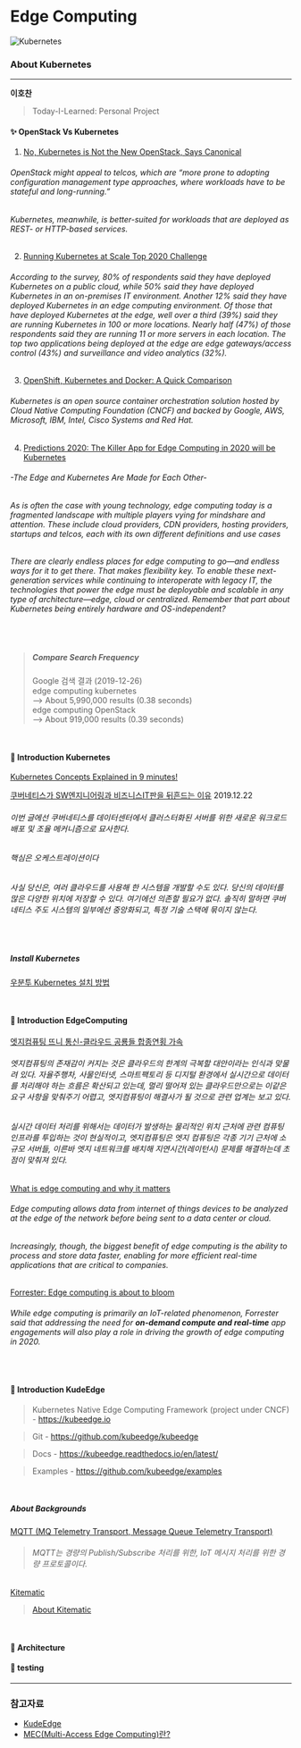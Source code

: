 # Edge Computing
![Kubernetes](https://img.shields.io/badge/Kubernetes-KubeEdge-blue?logo=Kubernetes)
### About Kubernetes
***
**이호찬**    
> Today-I-Learned: Personal Project    


#### ✨ OpenStack Vs Kubernetes
1. [No, Kubernetes is Not the New OpenStack, Says Canonical](https://containerjournal.com/topics/container-ecosystems/no-kubernetes-is-not-the-new-openstack-says-canonical/)

###### OpenStack might appeal to telcos, which are “more prone to adopting configuration management type approaches, where workloads have to be stateful and long-running.”

###### Kubernetes, meanwhile, is better-suited for workloads that are deployed as REST- or HTTP-based services.
   
2. [Running Kubernetes at Scale Top 2020 Challenge](https://containerjournal.com/topics/container-management/running-kubernetes-at-scale-top-2020-challenge/)

###### According to the survey, 80% of respondents said they have deployed Kubernetes on a public cloud, while 50% said they have deployed Kubernetes in an on-premises IT environment. Another 12% said they have deployed Kubernetes in an edge computing environment. Of those that have deployed Kubernetes at the edge, well over a third (39%) said they are running Kubernetes in 100 or more locations. Nearly half (47%) of those respondents said they are running 11 or more servers in each location. The top two applications being deployed at the edge are edge gateways/access control (43%) and surveillance and video analytics (32%).
   
3. [OpenShift, Kubernetes and Docker: A Quick Comparison](https://containerjournal.com/topics/container-ecosystems/openshift-kubernetes-and-docker-a-quick-comparison/)

###### Kubernetes is an open source container orchestration solution hosted by Cloud Native Computing Foundation (CNCF) and backed by Google, AWS, Microsoft, IBM, Intel, Cisco Systems and Red Hat.
   
4. [Predictions 2020: The Killer App for Edge Computing in 2020 will be Kubernetes](https://containerjournal.com/topics/container-ecosystems/predictions-2020-the-killer-app-for-edge-computing-in-2020-will-be-kubernetes/)

###### -The Edge and Kubernetes Are Made for Each Other-

###### As is often the case with young technology, edge computing today is a fragmented landscape with multiple players vying for mindshare and attention. These include cloud providers, CDN providers, hosting providers, startups and telcos, each with its own different definitions and use cases

###### There are clearly endless places for edge computing to go—and endless ways for it to get there. That makes flexibility key. To enable these next-generation services while continuing to interoperate with legacy IT, the technologies that power the edge must be deployable and scalable in any type of architecture—edge, cloud or centralized. Remember that part about Kubernetes being entirely hardware and OS-independent?
</br>

>##### Compare Search Frequency  
>Google 검색 결과 (2019-12-26)  
>edge computing kubernetes  
>--> About 5,990,000 results (0.38 seconds)  
>edge computing OpenStack  
>--> About 919,000 results (0.39 seconds)  

</br>

#### 📖 Introduction Kubernetes

[Kubernetes Concepts Explained in 9 minutes!](https://www.youtube.com/watch?v=QJ4fODH6DXI&feature=emb_logo)

[쿠버네티스가 SW엔지니어링과 비즈니스IT판을 뒤흔드는 이유](https://techit.kr/view/?no=20191222102610)
2019.12.22

###### 이번 글에선 쿠버네티스를 데이터센터에서 클러스터화된 서버를 위한 새로운 워크로드 배포 및 조율 메커니즘으로 묘사한다.

###### 핵심은 오케스트레이션이다

###### 사실 당신은, 여러 클라우드를 사용해 한 시스템을 개발할 수도 있다. 당신의 데이터를 많은 다양한 위치에 저장할 수 있다. 여기에선 의존할 필요가 없다. 솔직히 말하면 쿠버네티스 주도 시스템의 일부에선 중앙화되고, 특정 기술 스택에 묶이지 않는다.
</br>

##### Install Kubernetes
[우분투 Kubernetes 설치 방법](https://hiseon.me/linux/ubuntu/ubuntu-kubernetes-install/)

</br>

#### 📖 Introduction EdgeComputing

[엣지컴퓨팅 뜨니 통신-클라우드 공룡들 합종연횡 가속](https://www.bloter.net/archives/365415)

###### 엣지컴퓨팅의 존재감이 커지는 것은 클라우드의 한계의 극복할 대안이라는 인식과 맞물려 있다.  자율주행차, 사물인터넷, 스마트팩토리 등 디지털 환경에서 실시간으로 데이터를 처리해야 하는 흐름은 확산되고 있는데, 멀리 떨어져 있는 클라우드만으로는 이같은 요구 사항을 맞춰주기 어렵고, 엣지컴퓨팅이 해결사가 될 것으로 관련 업계는 보고 있다.

###### 실시간 데이터 처리를 위해서는 데이터가 발생하는 물리적인 위치 근처에 관련 컴퓨팅 인프라를 투입하는 것이 현실적이고, 엣지컴퓨팅은 엣지 컴퓨팅은 각종 기기 근처에 소규모 서버들, 이른바 엣지 네트워크를 배치해 지연시간(레이턴시) 문제를 해결하는데 초점이 맞춰져 있다.

[What is edge computing and why it matters](https://www.networkworld.com/article/3224893/what-is-edge-computing-and-how-it-s-changing-the-network.html)

###### Edge computing allows data from internet of things devices to be analyzed at the edge of the network before being sent to a data center or cloud.

###### Increasingly, though, the biggest benefit of edge computing is the ability to process and store data faster, enabling for more efficient real-time applications that are critical to companies.

[Forrester: Edge computing is about to bloom](https://www.networkworld.com/article/3451532/forrester-edge-computing-is-about-to-bloom.html)

###### While edge computing is primarily an IoT-related phenomenon, Forrester said that addressing the need for <Strong>on-demand compute and real-time</Strong> app engagements will also play a role in driving the growth of edge computing in 2020.
</br>

#### 📖 Introduction KudeEdge
>Kubernetes Native Edge Computing Framework (project under CNCF) - https://kubeedge.io

>Git - https://github.com/kubeedge/kubeedge

>Docs - https://kubeedge.readthedocs.io/en/latest/

>Examples - https://github.com/kubeedge/examples

</br>

##### About Backgrounds

[MQTT (MQ Telemetry Transport, Message Queue Telemetry Transport)](https://sarc.io/index.php/miscellaneous/916-mqtt-mq-telemetry-transport-message-queue-telemetry-transport)

> ###### MQTT는 경량의 Publish/Subscribe 처리를 위한, IoT 메시지 처리를 위한 경량 프로토콜이다.

[Kitematic](https://kitematic.com/)
> [About Kitematic](https://jhhwang4195.tistory.com/109)

</br>

#### 📂 Architecture    

#### 👨‍ testing     


***
### 참고자료

* [KudeEdge](https://kubeedge.io/en/)
* [MEC(Multi-Access Edge Computing)란?](https://www.juniper.net/kr/kr/products-services/what-is/multi-access-edge-computing/)